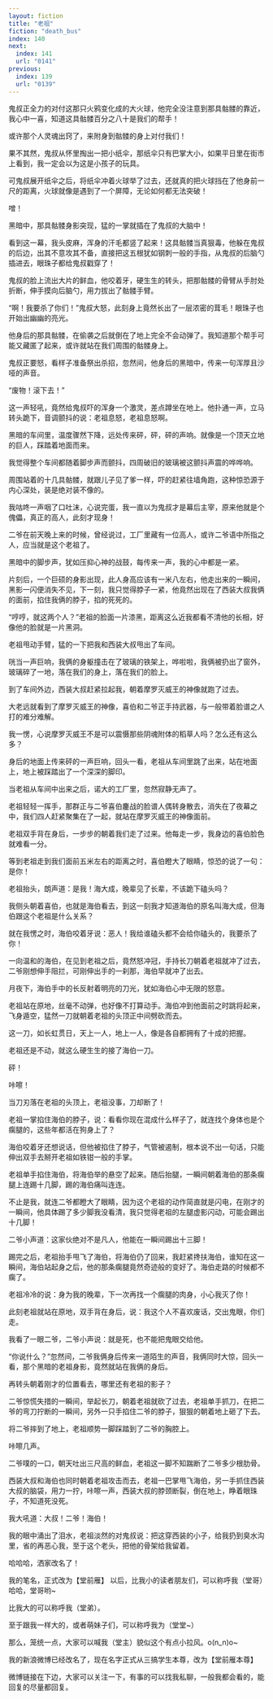 ```yaml
---
layout: fiction
title: "老祖"
fiction: "death_bus"
index: 140
next:
  index: 141
  url: "0141"
previous:
  index: 139
  url: "0139"
---
```

鬼叔正全力的对付这那只火鸦变化成的大火球，他完全没注意到那具骷髅的靠近，我心中一喜，知道这具骷髅百分之八十是我们的帮手！

或许那个人灵魂出窍了，来附身到骷髅的身上对付我们！

果不其然，鬼叔从怀里掏出一把小纸伞，那纸伞只有巴掌大小，如果平日里在街市上看到，我一定会以为这是小孩子的玩具。

可鬼叔展开纸伞之后，将纸伞冲着火球举了过去，还就真的把火球挡在了他身前一尺的距离，火球就像是遇到了一个屏障，无论如何都无法突破！

噌！

黑暗中，那具骷髅身影突现，猛的一掌就插在了鬼叔的大脑中！

看到这一幕，我头皮麻，浑身的汗毛都竖了起来！这具骷髅当真狠毒，他躲在鬼叔的后边，出其不意攻其不备，直接把这五根犹如钢刺一般的手指，从鬼叔的后脑勺插进去，眼珠子都给鬼叔戳穿了！

鬼叔的脸上流出大片的鲜血，他咬着牙，硬生生的转头，把那骷髅的骨臂从手肘处折断，伸手摸向后脑勺，用力拔出了骷髅手臂。

“啊！我要杀了你们！”鬼叔大怒，此刻身上竟然长出了一层浓密的茸毛！眼珠子也开始出幽幽的亮光。

他身后的那具骷髅，在偷袭之后就倒在了地上完全不会动弹了。我知道那个帮手可能又藏匿了起来，或许就站在我们周围的骷髅身上。

鬼叔正要怒，看样子准备祭出杀招，忽然间，他身后的黑暗中，传来一句浑厚且沙哑的声音。

“废物！滚下去！”

这一声轻吼，竟然给鬼叔吓的浑身一个激灵，差点蹲坐在地上。他扑通一声，立马转头跪下，音调颤抖的说：老祖息怒，老祖息怒啊。

黑暗的车间里，温度骤然下降，远处传来砰，砰，砰的声响。就像是一个顶天立地的巨人，踩踏着地面而来。

我觉得整个车间都随着脚步声而颤抖，四周破旧的玻璃被这颤抖声震的哗哗响。

周围站着的十几具骷髅，就跟儿子见了爹一样，吓的赶紧往墙角跑，这种惊恐源于内心深处，装是绝对装不像的。

我咕咚一声咽了口吐沫，心说完蛋，我一直以为鬼叔才是幕后主宰，原来他就是个傀儡，真正的高人，此刻才现身！

二爷在前天晚上来的时候，曾经说过，工厂里藏有一位高人，或许二爷语中所指之人，应当就是这个老祖了。

黑暗中的脚步声，犹如压抑心神的战鼓，每传来一声，我的心中都是一紧。

片刻后，一个巨硕的身影出现，此人身高应该有一米八左右，他走出来的一瞬间，黑影一闪便消失不见，下一刻，我只觉得脖子一紧，他竟然出现在了西装大叔我俩的面前，掐住我俩的脖子，掐的死死的。

“哼哼，就这两个人？”老祖的脸面一片漆黑，距离这么近我都看不清他的长相，好像他的脸就是一片黑洞。

老祖甩动手臂，猛的一下把我和西装大叔甩出了车间。

咣当一声巨响，我俩的身躯撞击在了玻璃的铁架上，哗啦啦，我俩被扔出了窗外，玻璃碎了一地，落在我们的身上，落在我们的脸上。

到了车间外边，西装大叔赶紧拉起我，朝着摩罗灭威王的神像就跑了过去。

大老远就看到了摩罗灭威王的神像，喜伯和二爷正手持武器，与一般带着脸谱之人打的难分难解。

我一愣，心说摩罗灭威王不是可以震慑那些阴魂附体的稻草人吗？怎么还有这么多？

身后的地面上传来砰的一声巨响，回头一看，老祖从车间里跳了出来，站在地面上，地上被踩踏出了一个深深的脚印。

当老祖从车间中出来之后，诺大的工厂里，忽然寂静无声了。

老祖轻轻一挥手，那群正与二爷喜伯鏖战的脸谱人偶转身散去，消失在了夜幕之中，我们四人赶紧聚集在了一起，就站在摩罗灭威王的神像面前。

老祖双手背在身后，一步步的朝着我们走了过来。他每走一步，我身边的喜伯脸色就难看一分。

等到老祖走到我们面前五米左右的距离之时，喜伯瞪大了眼睛，惊恐的说了一句：是你！

老祖抬头，朗声道：是我！海大成，晚辈见了长辈，不该跪下磕头吗？

我侧头朝着喜伯，也就是海伯看去，到这一刻我才知道海伯的原名叫海大成，但海伯跟这个老祖是什么关系？

就在我愣之时，海伯咬着牙说：恶人！我给谁磕头都不会给你磕头的，我要杀了你！

一向温和的海伯，在见到老祖之后，竟然怒冲冠，手持长刀朝着老祖就冲了过去，二爷刚想伸手阻拦，可刚伸出手的一刹那，海伯早就冲了出去。

月夜下，海伯手中的长反射着明亮的刀光，犹如海伯心中无限的怒意。

老祖站在原地，丝毫不动弹，也好像不打算动手。海伯冲到他面前之时跳将起来，飞身遁空，猛然一刀就朝着老祖的头顶正中间劈砍而去。

这一刀，如长虹贯日，天上一人，地上一人，像是各自都拥有了十成的把握。

老祖还是不动，就这么硬生生的接了海伯一刀。

砰！

咔嚓！

当刀刃落在老祖的头顶上，老祖没事，刀却断了！

老祖一掌掐住海伯的脖子，说：看看你现在混成什么样子了，就连找个身体也是个瘸腿的，这些年都活在狗身上了？

海伯咬着牙还想说话，但他被掐住了脖子，气管被遏制，根本说不出一句话，只能伸出双手去掰开老祖如铁钳一般的手掌。

老祖单手掐住海伯，将海伯举的悬空了起来。随后抬腿，一瞬间朝着海伯的那条瘸腿上连踢十几脚，踢的海伯痛叫连连。

不止是我，就连二爷都瞪大了眼睛，因为这个老祖的动作简直就是闪电，在刚才的一瞬间，他具体踢了多少脚我没看清，我只觉得老祖的左腿虚影闪动，可能会踢出十几脚！

二爷小声道：这家伙绝对不是凡人，他能在一瞬间踢出十三脚！

踢完之后，老祖抬手甩飞了海伯，将海伯仍了回来，我赶紧搀扶海伯，谁知在这一瞬间，海伯站起身之后，他的那条瘸腿竟然奇迹般的变好了。海伯走路的时候都不瘸了。

老祖冷冷的说：身为我的晚辈，下一次再找一个瘸腿的肉身，小心我灭了你！

此刻老祖就站在原地，双手背在身后，说：我这个人不喜欢废话，交出鬼眼，你们走。

我看了一眼二爷，二爷小声说：就是死，也不能把鬼眼交给他。

“你说什么？”忽然间，二爷我俩身后传来一道陌生的声音，我俩同时大惊，回头一看，那个黑暗的老祖身影，竟然就站在我俩的身后。

再转头朝着刚才的位置看去，哪里还有老祖的影子？

二爷惊慌失措的一瞬间，举起长刀，朝着老祖就砍了过去，老祖单手抓刀，在把二爷的弯刀拧断的一瞬间，另外一只手掐住二爷的脖子，狠狠的朝着地上砸了下去。

将二爷摔到了地上，老祖顺势一脚踩踏到了二爷的胸腔上。

咔嚓几声。

二爷噗的一口，朝天吐出三尺高的鲜血，老祖这一脚不知踹断了二爷多少根肋骨。

西装大叔和海伯也同时朝着老祖攻击而去，老祖一巴掌甩飞海伯，另一手抓住西装大叔的脑袋，用力一拧，咔嚓一声，西装大叔的脖颈断裂，倒在地上，睁着眼珠子，不知道死没死。

我大吼道：大叔！二爷！海伯！

我的眼中涌出了泪水，老祖淡然的对鬼叔说：把这穿西装的小子，给我扔到臭水沟里，省的再恶心我，至于这个老头，把他的骨架给我留着。



哈哈哈，洒家改名了！



我的笔名，正式改为【堂前雁】  以后，比我小的读者朋友们，可以称呼我（堂哥）哈哈，堂哥哟~

比我大的可以称呼我（堂弟）。

至于跟我一样大的，或者萌妹子们，可以称呼我为（堂堂~）

那么，笼统一点，大家可以喊我（堂主）貌似这个有点小拉风。o(n_n)o~

我的新浪微博已经改名了，现在名字正式从三搞学生本尊，改为【堂前雁本尊】

微博链接在下边，大家可以关注一下，有事的可以找我私聊，一般我都会看的，能回复的尽量都回复。